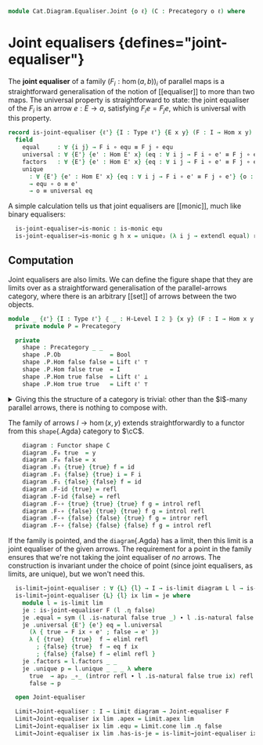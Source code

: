 <!--
```agda
open import Cat.Diagram.Limit.Base
open import Cat.Prelude

import Cat.Reasoning as Cat
```
-->

```agda
module Cat.Diagram.Equaliser.Joint {o ℓ} (C : Precategory o ℓ) where
```

<!--
```agda
open Functor
open Cat C
open _=>_
```
-->

# Joint equalisers {defines="joint-equaliser"}

The **joint equaliser** of a family $(F_i : \hom(a, b))_i$ of parallel
maps is a straightforward generalisation of the notion of [[equaliser]]
to more than two maps. The universal property is straightforward to
state: the joint equaliser of the $F_i$ is an arrow $e : E \to a$,
satisfying $F_i e = F_j e$, which is universal with this property.

```agda
record is-joint-equaliser {ℓ'} {I : Type ℓ'} {E x y} (F : I → Hom x y) (equ : Hom E x) : Type (o ⊔ ℓ ⊔ ℓ') where
  field
    equal     : ∀ {i j} → F i ∘ equ ≡ F j ∘ equ
    universal : ∀ {E'} {e' : Hom E' x} (eq : ∀ i j → F i ∘ e' ≡ F j ∘ e') → Hom E' E
    factors   : ∀ {E'} {e' : Hom E' x} {eq : ∀ i j → F i ∘ e' ≡ F j ∘ e'} → equ ∘ universal eq ≡ e'
    unique
      : ∀ {E'} {e' : Hom E' x} {eq : ∀ i j → F i ∘ e' ≡ F j ∘ e'} {o : Hom E' E}
      → equ ∘ o ≡ e'
      → o ≡ universal eq
```

<!--
```agda
  unique₂
    : ∀ {E'} {e' : Hom E' x} {o1 o2 : Hom E' E}
    → (∀ i j → F i ∘ e' ≡ F j ∘ e')
    → equ ∘ o1 ≡ e'
    → equ ∘ o2 ≡ e'
    → o1 ≡ o2
  unique₂ eq p q = unique {eq = eq} p ∙ sym (unique q)
```
-->

A simple calculation tells us that joint equalisers are [[monic]], much
like binary equalisers:

```agda
  is-joint-equaliser→is-monic : is-monic equ
  is-joint-equaliser→is-monic g h x = unique₂ (λ i j → extendl equal) refl (sym x)
```

<!--
```agda
record Joint-equaliser {ℓ'} {I : Type ℓ'} {x y} (F : I → Hom x y) : Type (o ⊔ ℓ ⊔ ℓ') where
  field
    {apex} : Ob
    equ : Hom apex x
    has-is-je : is-joint-equaliser F equ
  open is-joint-equaliser has-is-je public

open is-joint-equaliser
```
-->

## Computation

Joint equalisers are also limits. We can define the figure shape that
they are limits over as a straightforward generalisation of the
parallel-arrows category, where there is an arbitrary [[set]] of arrows
between the two objects.

```agda
module _ {ℓ'} {I : Type ℓ'} ⦃ _ : H-Level I 2 ⦄ {x y} (F : I → Hom x y) where
  private module P = Precategory

  private
    shape : Precategory _ _
    shape .P.Ob              = Bool
    shape .P.Hom false false = Lift ℓ' ⊤
    shape .P.Hom false true  = I
    shape .P.Hom true false  = Lift ℓ' ⊥
    shape .P.Hom true true   = Lift ℓ' ⊤
```

<details>
<summary>Giving this the structure of a category is trivial: other than
the $I$-many parallel arrows, there is nothing to compose
with.</summary>

```agda
    shape .P.Hom-set true true = hlevel 2
    shape .P.Hom-set true false = hlevel 2
    shape .P.Hom-set false true = hlevel 2
    shape .P.Hom-set false false = hlevel 2
    shape .P.id {true} = _
    shape .P.id {false} = _
    shape .P._∘_ {true}  {true}  {true}  f g = lift tt
    shape .P._∘_ {false} {true}  {true}  f g = g
    shape .P._∘_ {false} {false} {true}  f g = f
    shape .P._∘_ {false} {false} {false} f g = lift tt
    shape .P.idr {true}  {true}  f = refl
    shape .P.idr {false} {true}  f = refl
    shape .P.idr {false} {false} f = refl
    shape .P.idl {true}  {true}  f = refl
    shape .P.idl {false} {true}  f = refl
    shape .P.idl {false} {false} f = refl
    shape .P.assoc {true}  {true}  {true}  {true}  f g h = refl
    shape .P.assoc {false} {true}  {true}  {true}  f g h = refl
    shape .P.assoc {false} {false} {true}  {true}  f g h = refl
    shape .P.assoc {false} {false} {false} {true}  f g h = refl
    shape .P.assoc {false} {false} {false} {false} f g h = refl
```

</details>

The family of arrows $I \to \hom(x, y)$ extends straightforwardly to a
functor from this `shape`{.Agda} category to $\cC$.

```agda
    diagram : Functor shape C
    diagram .F₀ true  = y
    diagram .F₀ false = x
    diagram .F₁ {true} {true} f = id
    diagram .F₁ {false} {true} i = F i
    diagram .F₁ {false} {false} f = id
    diagram .F-id {true} = refl
    diagram .F-id {false} = refl
    diagram .F-∘ {true} {true} {true} f g = introl refl
    diagram .F-∘ {false} {true} {true} f g = introl refl
    diagram .F-∘ {false} {false} {true} f g = intror refl
    diagram .F-∘ {false} {false} {false} f g = introl refl
```

If the family is pointed, and the `diagram`{.Agda} has a limit, then
this limit is a joint equaliser of the given arrows. The requirement for
a point in the family ensures that we're not taking the joint equaliser
of *no* arrows. The construction is invariant under the choice of point
(since joint equalisers, as limits, are unique), but we won't need this.

```agda
  is-limit→joint-equaliser : ∀ {L} {l} → I → is-limit diagram L l → is-joint-equaliser F (l .η false)
  is-limit→joint-equaliser {L} {l} ix lim = je where
    module l = is-limit lim
    je : is-joint-equaliser F (l .η false)
    je .equal = sym (l .is-natural false true _) ∙ l .is-natural false true _
    je .universal {E'} {e'} eq = l.universal
      (λ { true → F ix ∘ e' ; false → e' })
      λ { {true}  {true}  f → eliml refl
        ; {false} {true}  f → eq f ix
        ; {false} {false} f → eliml refl }
    je .factors = l.factors _ _
    je .unique p = l.unique _ _ _ λ where
      true  → ap₂ _∘_ (intror refl ∙ l .is-natural false true ix) refl ∙ pullr p
      false → p

  open Joint-equaliser

  Limit→Joint-equaliser : I → Limit diagram → Joint-equaliser F
  Limit→Joint-equaliser ix lim .apex = Limit.apex lim
  Limit→Joint-equaliser ix lim .equ = Limit.cone lim .η false
  Limit→Joint-equaliser ix lim .has-is-je = is-limit→joint-equaliser ix (Limit.has-limit lim)
```
